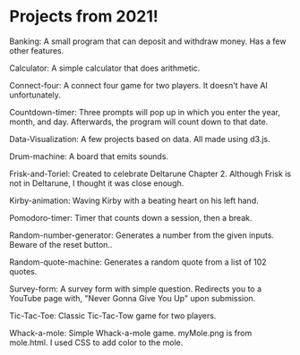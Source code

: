 # Projects from 2021!

Banking: A small program that can deposit and withdraw money. Has a few other features.

Calculator: A simple calculator that does arithmetic.

Connect-four: A connect four game for two players. It doesn't have AI unfortunately.

Countdown-timer: Three prompts will pop up in which you enter the year, month, and day. Afterwards, the program will count down to that date.

Data-Visualization: A few projects based on data. All made using d3.js.

Drum-machine: A board that emits sounds.

Frisk-and-Toriel: Created to celebrate Deltarune Chapter 2. Although Frisk is not in Deltarune, I thought it was close enough.

Kirby-animation: Waving Kirby with a beating heart on his left hand.

Pomodoro-timer: Timer that counts down a session, then a break.

Random-number-generator: Generates a number from the given inputs. Beware of the reset button..

Random-quote-machine: Generates a random quote from a list of 102 quotes.

Survey-form: A survey form with simple question. Redirects you to a YouTube page with, "Never Gonna Give You Up" upon submission.

Tic-Tac-Toe: Classic Tic-Tac-Tow game for two players.

Whack-a-mole: Simple Whack-a-mole game. myMole.png is from mole.html. I used CSS to add color to the mole.

